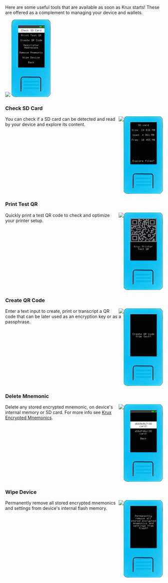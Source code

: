 Here are some useful tools that are available as soon as Krux starts! These are offered as a complement to managing your device and wallets.

<img src="../../../img/maixpy_amigo_tft/tools-options-150.png">
<img src="../../../img/maixpy_m5stickv/tools-options-125.png">

### Check SD Card
<img src="../../../img/maixpy_m5stickv/check-sd-card-125.png" align="right">
<img src="../../../img/maixpy_amigo_tft/check-sd-card-150.png" align="right">

You can check if a SD card can be detected and read by your device and explore its content.

<div style="clear: both"></div>

### Print Test QR
<img src="../../../img/maixpy_m5stickv/print-test-qr-125.png" align="right">
<img src="../../../img/maixpy_amigo_tft/print-test-qr-150.png" align="right">

Quickly print a test QR code to check and optimize your printer setup.

<div style="clear: both"></div>

### Create QR Code
<img src="../../../img/maixpy_m5stickv/create-qr-code-125.png" align="right">
<img src="../../../img/maixpy_amigo_tft/create-qr-code-150.png" align="right">

Enter a text input to create, print or transcript a QR code that can be later used as an encryption key or as a passphrase.

<div style="clear: both"></div>

### Delete Mnemonic
<img src="../../../img/maixpy_m5stickv/delete-mnemonic-125.png" align="right">
<img src="../../../img/maixpy_amigo_tft/delete-mnemonic-150.png" align="right">

Delete any stored encrypted mnemonic, on device's internal memory or SD card. For more info see [Krux Encrypted Mnemonics](./encrypted-mnemonics.en.md).

<div style="clear: both"></div>

### Wipe Device
<img src="../../../img/maixpy_m5stickv/wipe-device-125.png" align="right">
<img src="../../../img/maixpy_amigo_tft/wipe-device-150.png" align="right">

Permanently remove all stored encrypted mnemonics and settings from device's internal flash memory.

<div style="clear: both"></div>